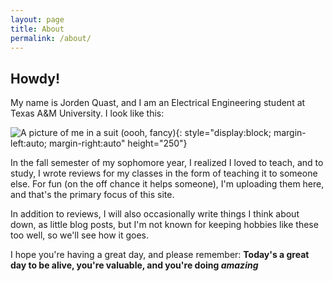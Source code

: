 ```yaml
---
layout: page
title: About
permalink: /about/
---
```


## Howdy!

My name is Jorden Quast, and I am an Electrical Engineering student at Texas A&M University. I look like this:

![A picture of me in a suit (oooh, fancy)]({{site.url}}/assets/misc/headshot.jpg){: style="display:block; margin-left:auto; margin-right:auto" height="250"}

In the fall semester of my sophomore year, I realized I loved to teach, and to study, I wrote reviews for my classes in the form of teaching it to
someone else. For fun (on the off chance it helps someone), I'm uploading them here, and that's the primary focus of this site.

In addition to reviews, I will also occasionally write things I think about down, as little blog posts, but I'm not known for keeping hobbies like
these too well, so we'll see how it goes.

I hope you're having a great day, and please remember: **Today's a great day to be alive, you're valuable, and you're doing *amazing***
